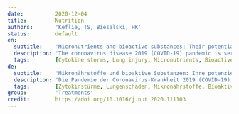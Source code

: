 ```yaml
---
date:          2020-12-04
title:         Nutrition
authors:       'Keflie, TS, Biesalski, HK'
status:        default
en:
  subtitle:    'Micronutrients and bioactive substances: Their potential roles in combating COVID-19'
  description: 'The coronavirus disease 2019 (COVID-19) pandemic is seriously threatening public health and setting off huge economic crises across the world. In the absence of specific drugs for COVID-19, there is an urgent need to look for alternative approaches. Therefore, the aim of this paper was to review the roles of micronutrients and bioactive substances as potential alternative approaches in combating COVID-19. This review was based on the literature identified using electronic searches in different databases. Vitamins (A, B, C, D, and E), minerals (selenium and zinc), and bioactive substances from curcumin, echinacea, propolis, garlic, soybean, green tea, and other polyphenols were identified as having potential roles in interfering with spike glycoproteins, angiotensin converting enzyme 2, and transmembrane protease serine 2 at the entry site, and inhibiting activities of papain-like protease, 3 chymotrypsin-like protease, and RNA-dependent RNA polymerase in the replication cycle of severe acute respiratory syndrome coronavirus 2. Having immunomodulating, antiinflammatory, antioxidant, and antiviral properties, such micronutrients and bioactive substances are consequently promising alterative nutritional approaches to combat COVID-19. The roles of micronutrients and bioactive substances in the fight against COVID-19 are exciting areas of research. This review may suggest directions for further study.'
  tags:        [Cytokine storms, Lung injury, Micronutrients, Bioactive substances]
de:
  subtitle:    'Mikronährstoffe und bioaktive Substanzen: Ihre potenzielle Rolle bei der Bekämpfung von COVID-19'
  description: 'Die Pandemie der Coronavirus-Krankheit 2019 (COVID-19) bedroht ernsthaft die öffentliche Gesundheit und löst weltweit enorme Wirtschaftskrisen aus. Da es keine spezifischen Medikamente für COVID-19 gibt, muss dringend nach alternativen Ansätzen gesucht werden. Ziel dieser Arbeit war es daher, die Rolle von Mikronährstoffen und bioaktiven Substanzen als mögliche alternative Ansätze zur Bekämpfung von COVID-19 zu untersuchen. Diese Übersicht basiert auf der Literatur, die durch elektronische Recherchen in verschiedenen Datenbanken ermittelt wurde. Vitamine (A, B, C, D und E), Mineralien (Selen und Zink) und bioaktive Substanzen aus Curcumin, Echinacea, Propolis, Knoblauch, Sojabohnen, grünem Tee und anderen Polyphenolen wurden als potenzielle Faktoren für die Beeinflussung von Spike-Glykoproteinen ermittelt, Angiotensin Converting Enzyme 2 und die Transmembranprotease Serin 2 an der Eintrittsstelle sowie die Hemmung der Aktivitäten der Papain-ähnlichen Protease, der Chymotrypsin-ähnlichen Protease und der RNA-abhängigen RNA-Polymerase im Replikationszyklus des schweren akuten respiratorischen Syndroms Coronavirus 2. Aufgrund ihrer immunmodulierenden, entzündungshemmenden, antioxidativen und antiviralen Eigenschaften sind solche Mikronährstoffe und bioaktiven Substanzen folglich vielversprechende alternative Ernährungsansätze zur Bekämpfung von COVID-19. Die Rolle von Mikronährstoffen und bioaktiven Substanzen bei der Bekämpfung von COVID-19 ist ein spannendes Forschungsgebiet. Diese Übersicht kann Hinweise für weitere Studien geben.' 
  tags:        [Zytokinstürme, Lungenschäden, Mikronährstoffe, Bioaktive Substanzen]
group:         'Treatments'
credit:        https://doi.org/10.1016/j.nut.2020.111103
---
```

